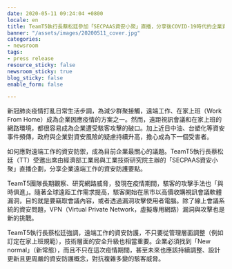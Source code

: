 ```yaml
---
date: 2020-05-11 09:24:04 +0800
locale: en
title: TeamT5執行長蔡松廷參加「SECPAAS資安小聚」直播，分享後COVID-19時代的企業資安防禦小撇步
banner: "/assets/images/20200511_cover.jpg"
categories:
- newsroom
tags:
- press release
resource_sticky: false
newsroom_sticky: true
blog_sticky: false
enable_form: false

---
```

新冠肺炎疫情打亂日常生活步調，為減少群聚接觸，遠端工作、在家上班（Work From Home）成為企業因應疫情的方案之一。然而，遠距視訊會議和在家上班的網路環境，都很容易成為企業遭受駭客攻擊的破口。加上近日中油、台塑化等資安事件頻傳，政府與企業對資安風險的疑慮持續升高，擔心成為下一個受害者。

如何應對遠端工作的資安防禦，成為目前企業最關心的議題。TeamT5執行長蔡松廷（TT）受邀出席由經濟部工業局與工業技術研究院主辦的「SECPAAS資安小聚」直播企劃，分享企業遠端工作的資安防護要點。

TeamT5團隊長期觀察、研究網路威脅，發現在疫情期間，駭客的攻擊手法也「與時俱進」。隨著全球遠距工作需求提高，駭客開始在黑市以高價收購視訊會議軟體漏洞，目的就是要竊取會議內容，或者透過漏洞攻擊使用者電腦。除了線上會議系統的資安問題，VPN（Virtual Private Network，虛擬專用網路）漏洞與攻擊也是新的挑戰。

TeamT5執行長蔡松廷強調，遠端工作的資安防護，不只要從管理層面調整（例如訂定在家上班規範），技術層面的安全升級也相當重要。企業必須找到「New normal」（新常態），而且不只在這次疫情期間，甚至未來也應該持續調整、設計更新且更周嚴的資安防護概念，對抗複雜多變的駭客威脅。